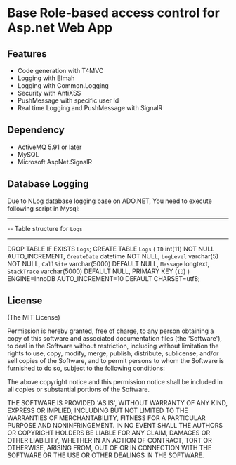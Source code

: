 Base Role-based access control for Asp.net Web App
================

## Features
  - Code generation with T4MVC
  - Logging with Elmah
  - Logging with Common.Logging
  - Security with AntiXSS
  - PushMessage with specific user Id
  - Real time Logging and PushMessage with SignalR

## Dependency
  - ActiveMQ 5.91 or later
  - MySQL 
  - Microsoft.AspNet.SignalR

## Database Logging
Due to NLog database logging base on ADO.NET,  You need to execute following script in Mysql:
-- ----------------------------
-- Table structure for `Logs`
-- ----------------------------
DROP TABLE IF EXISTS `Logs`;
CREATE TABLE `Logs` (
  `ID` int(11) NOT NULL AUTO_INCREMENT,
  `CreateDate` datetime NOT NULL,
  `LogLevel` varchar(5) NOT NULL,
  `CallSite` varchar(5000) DEFAULT NULL,
  `Massage` longtext,
  `StackTrace` varchar(5000) DEFAULT NULL,
  PRIMARY KEY (`ID`)
) ENGINE=InnoDB AUTO_INCREMENT=10 DEFAULT CHARSET=utf8;

## License
(The MIT License)

Permission is hereby granted, free of charge, to any person obtaining a copy of this software and associated documentation files (the 'Software'), to deal in the Software without restriction, including without limitation the rights to use, copy, modify, merge, publish, distribute, sublicense, and/or sell copies of the Software, and to permit persons to whom the Software is furnished to do so, subject to the following conditions:

The above copyright notice and this permission notice shall be included in all copies or substantial portions of the Software.

THE SOFTWARE IS PROVIDED 'AS IS', WITHOUT WARRANTY OF ANY KIND, EXPRESS OR IMPLIED, INCLUDING BUT NOT LIMITED TO THE WARRANTIES OF MERCHANTABILITY, FITNESS FOR A PARTICULAR PURPOSE AND NONINFRINGEMENT. IN NO EVENT SHALL THE AUTHORS OR COPYRIGHT HOLDERS BE LIABLE FOR ANY CLAIM, DAMAGES OR OTHER LIABILITY, WHETHER IN AN ACTION OF CONTRACT, TORT OR OTHERWISE, ARISING FROM, OUT OF OR IN CONNECTION WITH THE SOFTWARE OR THE USE OR OTHER DEALINGS IN THE SOFTWARE.
